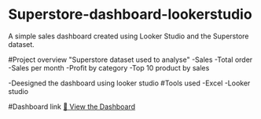 # Superstore-dashboard-lookerstudio
A simple sales dashboard created using Looker Studio and the Superstore dataset.

#Project overview
"Superstore dataset used to analyse"
-Sales
-Total order
-Sales per month
-Profit by category
-Top 10 product by sales

-Deesigned the dashboard using looker studio
#Tools used 
-Excel
-Looker studio

#Dashboard link
[🔗 View the Dashboard](https://lookerstudio.google.com/reporting/0e99dbc3-9d80-45f0-b834-01063b9e5cae)
